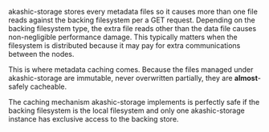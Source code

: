 akashic-storage stores every metadata files so it causes more than one file reads against the backing filesystem per a GET request. Depending on the backing filesystem type, the extra file reads other than the data file causes non-negligible performance damage. This typically matters when the filesystem is distributed because it may pay for extra communications between the nodes.

This is where metadata caching comes. Because the files managed under akashic-storage are immutable, never overwritten partially, they are **almost**-safely cacheable.

The caching mechanism akashic-storage implements is perfectly safe if the backing filesystem is the local filesystem and only one akashic-storage instance has exclusive access to the backing store.